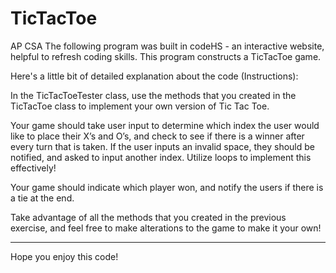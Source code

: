 # TicTacToe
AP CSA
The following program was built in codeHS - an interactive website, helpful to refresh coding skills. This program constructs a TicTacToe game. 

Here's a little bit of detailed explanation about the code (Instructions):

In the TicTacToeTester class, use the methods that you created in the TicTacToe class to implement your own version of Tic Tac Toe.

Your game should take user input to determine which index the user would like to place their X’s and O’s, and check to see if there is a winner after every turn that is taken. If the user inputs an invalid space, they should be notified, and asked to input another index. Utilize loops to implement this effectively!

Your game should indicate which player won, and notify the users if there is a tie at the end.

Take advantage of all the methods that you created in the previous exercise, and feel free to make alterations to the game to make it your own!
______________________________________________________________________________________________________________________________

Hope you enjoy this code!
